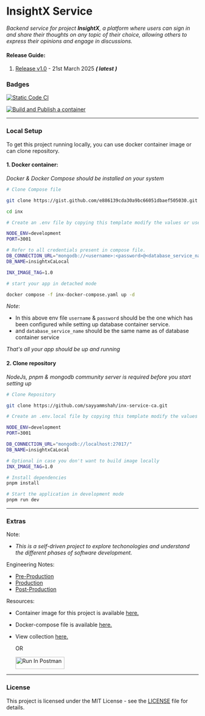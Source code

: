 # InsightX Service

_Backend service for project **InsightX**, a platform where users can sign in and share their thoughts on any topic of their choice, allowing others to express their opinions and engage in discussions._

#### Release Guide:

1. [Release v1.0](https://github.com/sayyammshah/inx-service-ca/releases/tag/v1.0) - 21st March 2025 **_( latest )_**

### Badges

[![Static Code CI](https://github.com/sayyammshah/inx-service-ca/actions/workflows/checks.yaml/badge.svg)](https://github.com/sayyammshah/inx-service-ca/actions/workflows/checks.yaml)

[![Build and Publish a container](https://github.com/sayyammshah/inx-service-ca/actions/workflows/publish.yaml/badge.svg)](https://github.com/sayyammshah/inx-service-ca/actions/workflows/publish.yaml)

---

### Local Setup

To get this project running locally, you can use docker container image or can clone repository.

#### 1. Docker container:

_Docker & Docker Compose should be installed on your system_

```bash
# Clone Compose file

git clone https://gist.github.com/e886139cda30a9bc66051dbaef505030.git inx

cd inx
```

```bash
# Create an .env file by copying this template modify the values or use it as is & Ensure the .env file is inside the inx directory.

NODE_ENV=development
PORT=3001

# Refer to all credentials present in compose file.
DB_CONNECTION_URL="mongodb://<username>:<password>@<database_service_name>:27017/?authSource=admin"
DB_NAME=insightxCaLocal

INX_IMAGE_TAG=1.0
```

```bash
# start your app in detached mode

docker compose -f inx-docker-compose.yaml up -d
```

_Note_:

- In this above env file `username` & `password` should be the one which has been configured while setting up database container service.
- and `database_service_name` should be the same name as of database container service

_That's all your app should be up and running_

#### 2. Clone repository

_NodeJs, pnpm & mongodb community server is required before you start setting up_

```bash
# Clone Repository

git clone https://github.com/sayyammshah/inx-service-ca.git
```

```bash
# Create an .env.local file by copying this template modify the values or use it as is.

NODE_ENV=development
PORT=3001

DB_CONNECTION_URL="mongodb://localhost:27017/"
DB_NAME=insightxCaLocal

# Optional in case you don't want to build image locally
INX_IMAGE_TAG=1.0
```

```bash
# Install dependencies
pnpm install

# Start the application in development mode
pnpm run dev
```

---

### Extras

Note:

- _This is a self-driven project to explore techonologies and understand the different phases of software development._

Engineering Notes:

- [Pre-Production](engineering-notes/pre-production/)
- [Production](engineering-notes/production/)
- [Post-Production](engineering-notes/post-production/)

Resources:

- Container image for this project is available [here.]([https://github.com/sayyammshah/inx-service-ca/pkgs/container/inx-service-ca])
- Docker-compose file is available [here.](https://gist.github.com/e886139cda30a9bc66051dbaef505030.git)
- View collection [here.](https://www.postman.com/red-trinity-198591/api-box/collection/zupxh38/inx-service-ca)

  OR

  [<img src="https://run.pstmn.io/button.svg" alt="Run In Postman" style="width: 128px; height: 32px;">](https://app.getpostman.com/run-collection/17286362-d4ffe187-b2fd-4207-bee2-f7a9800f2397?action=collection%2Ffork&source=rip_markdown&collection-url=entityId%3D17286362-d4ffe187-b2fd-4207-bee2-f7a9800f2397%26entityType%3Dcollection%26workspaceId%3D555ae0bc-9f9b-4f70-a395-d0c7947b109e#?env%5BGlobal%5D=W3sia2V5IjoiQmFzZVVybCIsInZhbHVlIjoiaHR0cDovL2xvY2FsaG9zdDozMDAxIiwiZW5hYmxlZCI6dHJ1ZSwidHlwZSI6ImRlZmF1bHQiLCJzZXNzaW9uVmFsdWUiOiJodHRwOi8vbG9jYWxob3N0OjMwMDEiLCJjb21wbGV0ZVNlc3Npb25WYWx1ZSI6Imh0dHA6Ly9sb2NhbGhvc3Q6MzAwMSIsInNlc3Npb25JbmRleCI6MH1d)

---

### License

This project is licensed under the MIT License - see the [LICENSE](LICENSE) file for details.
